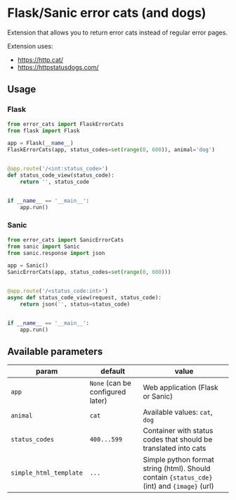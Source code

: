 # Flask/Sanic error cats (and dogs)

Extension that allows you to return error cats instead of regular error pages.

Extension uses:

- https://http.cat/
- https://httpstatusdogs.com/



## Usage

### Flask

```python
from error_cats import FlaskErrorCats
from flask import Flask

app = Flask(__name__)
FlaskErrorCats(app, status_codes=set(range(0, 600)), animal='dog')


@app.route('/<int:status_code>')
def status_code_view(status_code):
    return '', status_code


if __name__ == '__main__':
    app.run()

```


### Sanic

```python
from error_cats import SanicErrorCats
from sanic import Sanic
from sanic.response import json

app = Sanic()
SanicErrorCats(app, status_codes=set(range(0, 600)))


@app.route('/<status_code:int>')
async def status_code_view(request, status_code):
    return json('', status=status_code)


if __name__ == '__main__':
    app.run()
```

## Available parameters


| param | default | value |
|---|---|---|
| `app` | `None` (can be configured later) | Web application (Flask or Sanic) |
| `animal` | `cat` | Available values: `cat`, `dog` |
| `status_codes` | `400...599` | Container with status codes that should be translated into cats |
| `simple_html_template` | `...` | Simple python format string (html). Should contain `{status_cde}` (int) and `{image}` (url) |
